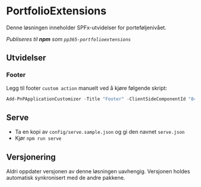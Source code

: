 # PortfolioExtensions

Denne løsningen inneholder SPFx-utvidelser for porteføljenivået.

_Publiseres til **npm** som `pp365-portfolioextensions`_

## Utvidelser

### Footer

Legg til footer `custom action` manuelt ved å kjøre følgende skript:

```powershell
Add-PnPApplicationCustomizer -Title "Footer" -ClientSideComponentId "84f27cec-ffde-4e00-a4cf-25c69f691054" -ClientSideComponentProperties "{`"listName`":`"Hjelpeinnhold`",`"linkText`":`"Hjelp tilgjengelig`"}"
```

## Serve

- Ta en kopi av `config/serve.sample.json` og gi den navnet `serve.json`
- Kjør `npm run serve`

## Versjonering

Aldri oppdater versjonen av denne løsningen uavhengig. Versjonen holdes automatisk synkronisert med de andre pakkene.

